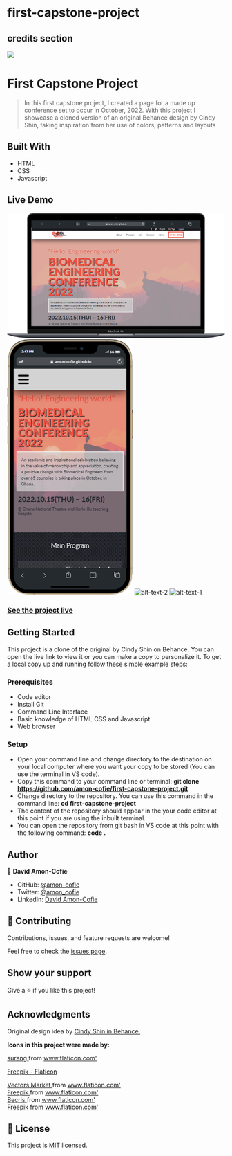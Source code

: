 # first-capstone-project

## credits section

![](https://img.shields.io/badge/Microverse-blueviolet)

# First Capstone Project

> In this first capstone project, I created a page for a made up conference set to occur in October, 2022. With this project I showcase a cloned version of an original Behance design by Cindy Shin, taking inspiration from her use of colors, patterns and layouts

## Built With

- HTML
- CSS
- Javascript

## Live Demo


![alt-text-1](./images/readMe-images/desktop-view.png "title-1") 
![alt-text-2](./images/readMe-images/mobile-view.png "title-2")     ![alt-text-2](./images/readMe-images/mobile-gif.gif "title-2")
![alt-text-1](./images/readMe-images/desktop-gif.gif "title-1")

### [See the project live](https://amon-cofie.github.io/first-capstone-project/)

## Getting Started
This project is a clone of the original by Cindy Shin on Behance. You can open the live link to view it or you can make a copy to personalize it.
To get a local copy up and running follow these simple example steps:

### Prerequisites

- Code editor
- Install Git
- Command Line Interface
- Basic knowledge of HTML CSS and Javascript
- Web browser

### Setup

- Open your command line and change directory to the destination on your local computer where you want your copy to be stored (You can use the terminal in VS code).
- Copy this command to your command line or terminal: **git clone https://github.com/amon-cofie/first-capstone-project.git**
- Change directory to the repository. You can use this command in the command line: **cd first-capstone-project**
- The content of the repository should appear in the your code editor at this point if you are using the inbuilt terminal.
- You can open the repository from git bash in VS code at this point with the following command: **code .**



## Author

👤 **David Amon-Cofie**

- GitHub: [@amon-cofie](https://github.com/amon-cofie)
- Twitter: [@amon_cofie](https://twitter.com/amon_cofie)
- LinkedIn: [David Amon-Cofie](https://www.linkedin.com/in/david-amon-cofie-2389ab241/)

## 🤝 Contributing

Contributions, issues, and feature requests are welcome!

Feel free to check the [issues page](https://github.com/amon-cofie/first-capstone-project/issues).

## Show your support

Give a ⭐️ if you like this project!

## Acknowledgments

Original design idea by [Cindy Shin in Behance.](https://www.behance.net/adagio07)

**Icons in this project were made by:**

<div><a href="https://www.flaticon.com/authors/surang" title="surang"> surang </a> from <a href="https://www.flaticon.com/" title="Flaticon">www.flaticon.com'</a></div>

<a href="https://www.flaticon.com/free-icons/exhibition" title="exhibition icons">Freepik - Flaticon</a>

<div><a href="https://www.flaticon.com/authors/vectors-market" title="Vectors Market"> Vectors Market </a> from <a href="https://www.flaticon.com/" title="Flaticon">www.flaticon.com'</a></div>

<div><a href="https://www.freepik.com" title="Freepik"> Freepik </a> from <a href="https://www.flaticon.com/" title="Flaticon">www.flaticon.com'</a></div>

<div><a href="https://www.flaticon.com/authors/becris" title="Becris"> Becris </a> from <a href="https://www.flaticon.com/" title="Flaticon">www.flaticon.com'</a></div>

<div><a href="https://www.flaticon.com/authors/freepik" title="Freepik"> Freepik </a> from <a href="https://www.flaticon.com/" title="Flaticon">www.flaticon.com'</a></div>

## 📝 License

This project is [MIT](https://github.com/amon-cofie/first-capstone-project/blob/main/LICENSE) licensed.
